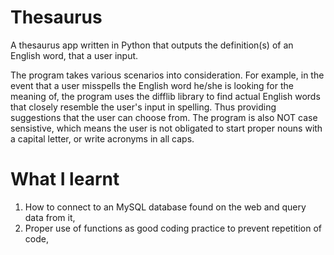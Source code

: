 # Thesaurus
A thesaurus app written in Python that outputs the definition(s) of an English word, that a user input.

The program takes various scenarios into consideration. For example, in the event that a user misspells the English word he/she is looking for the meaning of, the program uses the difflib library to find actual English words that closely resemble the user's input in spelling. Thus providing suggestions that the user can choose from. 
The program is also NOT case sensistive, which means the user is not obligated to start proper nouns with a capital letter, or write acronyms in all caps. 

# What I learnt 
1. How to connect to an MySQL database found on the web and query data from it,
2. Proper use of functions as good coding practice to prevent repetition of code, 
